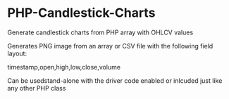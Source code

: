 # PHP-Candlestick-Charts
Generate candlestick charts from PHP array with OHLCV values

Generates PNG image from an array or CSV file with the following field layout:

timestamp,open,high,low,close,volume

Can be usedstand-alone with the driver code enabled or inlcuded just like any other PHP class
